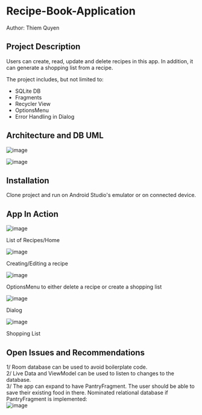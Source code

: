 # Recipe-Book-Application
Author: Thiem Quyen

## Project Description
Users can create, read, update and delete recipes in this app. In addition, it can generate a shopping list from a recipe.  

The project includes, but not limited to:  
- SQLite DB  
- Fragments  
- Recycler View  
- OptionsMenu  
- Error Handling in Dialog  

## Architecture and DB UML
![image](https://github.com/dtquyen1199/Recipe-Book-Application/assets/88473863/4c918f49-7ec5-46f2-a5a2-eb27061cb031)

![image](https://github.com/dtquyen1199/Recipe-Book-Application/assets/88473863/d46d8241-8275-4896-9aba-1bc2a36de836)

## Installation
Clone project and run on Android Studio's emulator or on connected device.



## App In Action

![image](https://github.com/dtquyen1199/Recipe-Book-Application/assets/88473863/023396c7-b8fc-41be-a5dc-45ef39c98627)  

List of Recipes/Home  

![image](https://github.com/dtquyen1199/Recipe-Book-Application/assets/88473863/0a4468ac-195b-4b0e-89f7-64fa4522fa63)  

Creating/Editing a recipe  

![image](https://github.com/dtquyen1199/Recipe-Book-Application/assets/88473863/b9cfa3bc-abda-41ea-80e9-d163ae90cc16)  

OptionsMenu to either delete a recipe or create a shopping list   

![image](https://github.com/dtquyen1199/Recipe-Book-Application/assets/88473863/dc4e3a13-c028-42aa-a27d-037e98bb7769)  

Dialog  

![image](https://github.com/dtquyen1199/Recipe-Book-Application/assets/88473863/bbdc152b-a6b8-4b6e-88d0-c26fbef4d5c6)  

Shopping List  

## Open Issues and Recommendations
1/ Room database can be used to avoid boilerplate code.  
2/ Live Data and ViewModel can be used to listen to changes to the database.  
3/ The app can expand to have PantryFragment. The user should be able to save their existing food in there. Nominated relational database if PantryFragment is implemented:  
![image](https://github.com/dtquyen1199/Recipe-Book-Application/assets/88473863/1614d32d-fa24-48a8-a4d6-2f579d6a198d)


